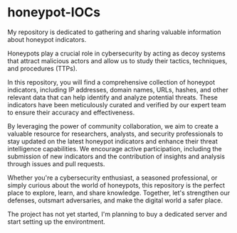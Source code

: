 # honeypot-IOCs
My repository is dedicated to gathering and sharing valuable information about honeypot indicators.

Honeypots play a crucial role in cybersecurity by acting as decoy systems that attract malicious actors and allow us to study their tactics, techniques, and procedures (TTPs).

In this repository, you will find a comprehensive collection of honeypot indicators, including IP addresses, domain names, URLs, hashes, and other relevant data that can help identify and analyze potential threats. These indicators have been meticulously curated and verified by our expert team to ensure their accuracy and effectiveness.

By leveraging the power of community collaboration, we aim to create a valuable resource for researchers, analysts, and security professionals to stay updated on the latest honeypot indicators and enhance their threat intelligence capabilities. We encourage active participation, including the submission of new indicators and the contribution of insights and analysis through issues and pull requests.

Whether you're a cybersecurity enthusiast, a seasoned professional, or simply curious about the world of honeypots, this repository is the perfect place to explore, learn, and share knowledge. Together, let's strengthen our defenses, outsmart adversaries, and make the digital world a safer place.

The project has not yet started, I'm planning to buy a dedicated server and  start setting up the environtment.
